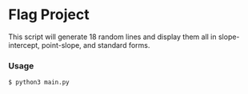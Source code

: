 # Flag Project
This script will generate 18 random lines and display them all in slope-intercept, point-slope, and standard forms.

### Usage
```
$ python3 main.py
```
